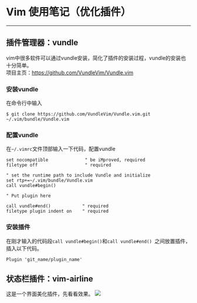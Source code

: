 # Vim 使用笔记（优化插件）
-------
## 插件管理器：vundle
vim中很多软件可以通过vundle安装，简化了插件的安装过程，vundle的安装也十分简单。</br>
项目主页：<https://github.com/VundleVim/Vundle.vim>
### 安装vundle
在命令行中输入
```
$ git clone https://github.com/VundleVim/Vundle.vim.git ~/.vim/bundle/Vundle.vim
```
### 配置vundle
在`~/.vimrc`文件顶部输入一下代码，配置vundle
```vim
set nocompatible              " be iMproved, required
filetype off                  " required

" set the runtime path to include Vundle and initialize
set rtp+=~/.vim/bundle/Vundle.vim
call vundle#begin()

" Put plugin here

call vundle#end()            " required
filetype plugin indent on    " required
```
### 安装插件
在刚才输入的代码段`call vundle#begin()`和`call vundle#end() `之间放置插件，插入以下代码。
```vim
Plugin 'git_name/plugin_name'
```

## 状态栏插件：vim-airline
这是一个界面美化插件，先看看效果。
![](https://github.com/xumi1993/Introduction_to_Vim/blob/master/image/vim_demo.png)
